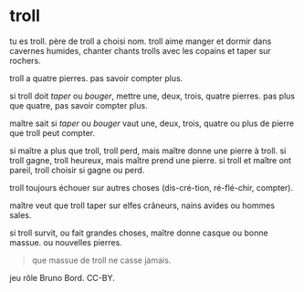 # troll

tu es troll. père de troll a choisi nom.
troll aime manger et dormir dans cavernes humides, chanter chants trolls avec les copains et taper sur rochers.

troll a quatre pierres. pas savoir compter plus.

si troll doit *taper* ou *bouger*, mettre une, deux, trois, quatre pierres. pas plus que quatre, pas savoir compter plus.

maître sait si *taper* ou *bouger* vaut une, deux, trois, quatre ou plus de pierre que troll peut compter.

si maître a plus que troll, troll perd, mais maître donne une pierre à troll. si troll gagne, troll heureux, mais maître prend une pierre. si troll et maître ont pareil, troll choisir si gagne ou perd.

troll toujours échouer sur autres choses (dis-cré-tion, ré-flé-chir, compter).

maître veut que troll taper sur elfes crâneurs, nains avides ou hommes sales.

si troll survit, ou fait grandes choses, maître donne casque ou bonne massue. ou nouvelles pierres.

> que massue de troll ne casse jamais.

jeu rôle Bruno Bord. CC-BY.
